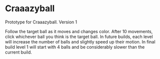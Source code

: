 # Craaazyball

Prototype for Craaazyball. Version 1


Follow the target ball as it moves and changes color.  After 10 movements, click whichever ball you think is the target ball.
In future builds, each level will increase the number of balls and slightly speed up their motion.  In final build level 1 will start with 4 balls and be considerably slower than the current build.